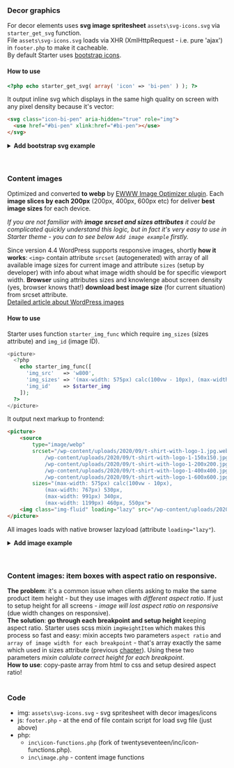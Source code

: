 ### Decor graphics
For decor elements uses **svg image spritesheet** `assets\svg-icons.svg` via `starter_get_svg` function.  
File `assets\svg-icons.svg` loads via XHR (XmlHttpRequest - i.e. pure 'ajax') in `footer.php` to make it cacheable.  
By default Starter uses [bootstrap icons](https://icons.getbootstrap.com/).
#### How to use
```php
<?php echo starter_get_svg( array( 'icon' => 'bi-pen' ) ); ?>
```
It output inline svg which displays in the same high quality on screen with any pixel density because it's vector:
```html
<svg class="icon-bi-pen" aria-hidden="true" role="img">
  <use href="#bi-pen" xlink:href="#bi-pen"></use>
</svg>
```
<details><summary><strong>Add bootstrap svg example</strong></summary>
  <a href="https://raw.githubusercontent.com/wiki/chyvak1831/starter/archive/v1.1.0/screenshots/bootstrapsvg.mp4">Download this video example</a><br>
  <img width="600" src="https://raw.githubusercontent.com/wiki/chyvak1831/starter/archive/v1.1.0/screenshots/bootstrapsvg.gif" alt="Add bootstrap svg">
</details>
<br><br>



### Content images
Optimized and converted **to webp** by [EWWW Image Optimizer plugin](https://wordpress.org/plugins/ewww-image-optimizer/). Each **image slices by each 200px** (200px, 400px, 600px etc) for deliver **best image sizes** for each device.  

*If you are not familiar with **image srcset and sizes attributes** it could be complicated quickly understand this logic, but in fact it's very easy to use in Starter theme - you can to see below `Add image example` firstly.*

Since version 4.4 WordPress supports responsive images, shortly **how it works**: `<img>` contain attribute `srcset` (autogenerated) with array of all available image sizes for current image and attribute `sizes` (setup by developer) with info about what image width should be for specific viewport width. **Browser** using attributes sizes and knowlenge about screen density (yes, browser knows that!)  **download best image size** (for current situation) from srcset attribute.  
[Detailed article about WordPress images](https://www.smashingmagazine.com/2016/09/responsive-images-in-wordpress-with-art-direction/)

#### How to use
Starter uses function `starter_img_func` which require `img_sizes` (sizes attribute) and `img_id` (image ID).
```php
<picture>
  <?php
    echo starter_img_func([
      'img_src'   => 'w800',
      'img_sizes' => '(max-width: 575px) calc(100vw - 10px), (max-width: 767px) 530px, (max-width: 991px) 340px, (max-width: 1199px) 460px, 550px',
      'img_id'    => $starter_img
    ]);
  ?>
</picture>
```
It output next markup to frontend:
```html
<picture>
	<source
		type="image/webp"
		srcset="/wp-content/uploads/2020/09/t-shirt-with-logo-1.jpg.webp 800w,
			/wp-content/uploads/2020/09/t-shirt-with-logo-1-150x150.jpg.webp 150w,
			/wp-content/uploads/2020/09/t-shirt-with-logo-1-200x200.jpg.webp 200w,
			/wp-content/uploads/2020/09/t-shirt-with-logo-1-400x400.jpg.webp 400w,
			/wp-content/uploads/2020/09/t-shirt-with-logo-1-600x600.jpg.webp 600w"
		sizes="(max-width: 575px) calc(100vw - 10px),
			(max-width: 767px) 530px,
			(max-width: 991px) 340px,
			(max-width: 1199px) 460px, 550px">
	<img class="img-fluid" loading="lazy" src="/wp-content/uploads/2020/09/t-shirt-with-logo-1.jpg" alt="t-shirt-with-logo-1.jpg" width="800" height="800">
</picture>
```

All images loads with native browser lazyload (attribute `loading="lazy"`).
<details id="content_img_example"><summary><strong>Add image example</strong></summary>
  Everything what you need <strong>to provide optimized image size</strong> for specific device - it's to setup <strong>correct sizes attribute</strong>: go through <strong>each breakpoint</strong> and setup image size. Breakpoint depends on your styles, in an example below used default bootstrap => default bootstrap breakpoints.
  <a href="https://raw.githubusercontent.com/wiki/chyvak1831/starter/archive/v1.1.0/screenshots/addimg.mp4">Download this video example</a><br>
  <img width="600" src="https://raw.githubusercontent.com/wiki/chyvak1831/starter/archive/v1.1.0/screenshots/addimg.gif" alt="Add image">
</details>
<br><br>



### Content images: item boxes with aspect ratio on responsive.
**The problem**: it's a common issue when clients asking to make the same product item height - but they use images with *different aspect ratio*. If just to setup height for all screens - *image will lost aspect ratio on responsive* (due width changes on responsive).  
**The solution**: **go through each breakpoint and setup height** keeping aspect ratio. Starter uses scss mixin `imgHeightItem` which makes this process so fast and easy: mixin accepts two parameters `aspect ratio` and `array of image width for each breakpoint` - that's array exactly the same which used in sizes attribute (previous [chapter](#user-content-content-images)). Using these two parameters *mixin calulate correct height for each breakpoint*.  
**How to use**: copy-paste array from html to css and setup desired aspect ratio!
<br><br>



### Code
* img: `assets\svg-icons.svg` - svg spritesheet with decor images/icons
* js: `footer.php` - at the end of file contain script for load svg file (just above)
* php:
     * `inc\icon-functions.php` (fork of twentyseventeen/inc/icon-functions.php).  
     * `inc\image.php` - content image functions
